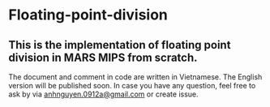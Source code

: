 # Floating-point-division
## This is the implementation of floating point division in MARS MIPS from scratch.
The document and comment in code are written in Vietnamese. The English version will be published soon.
In case you have any question, feel free to ask by via anhnguyen.0912a@gmail.com or create issue.
